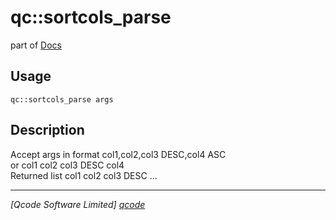 qc::sortcols_parse
==================

part of [Docs](.)

Usage
-----
`qc::sortcols_parse args`

Description
-----------
Accept args in format col1,col2,col3 DESC,col4 ASC<br/>or col1 col2 col3 DESC col4<br/>Returned list col1 col2 col3 DESC ...

----------------------------------
*[Qcode Software Limited] [qcode]*

[qcode]: http://www.qcode.co.uk "Qcode Software"